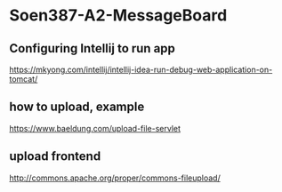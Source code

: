 # Soen387-A2-MessageBoard


## Configuring Intellij to run app 
https://mkyong.com/intellij/intellij-idea-run-debug-web-application-on-tomcat/

## how to upload, example
https://www.baeldung.com/upload-file-servlet

## upload frontend 
http://commons.apache.org/proper/commons-fileupload/